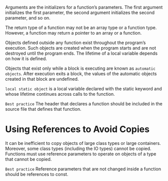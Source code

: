 Arguments are the initializers for a function’s parameters. The first argument initializes the first parameter, the second argument initializes the second parameter, and so on.

The return type of a function may not be an array type or a function type. However, a function may return a pointer to an array or a function.

Objects defined outside any function exist throughout the program’s execution. Such objects are created when the program starts and are not destroyed until the program ends. The lifetime of a local variable depends on how it is defined.

Objects that exist only while a block is executing are known as `automatic objects`. After execution exits a block, the values of the automatic objects created in that block are undefined.

`local static object` is a local variable declared with the static keyword and whose lifetime continues across calls to the function.

`Best practice` The header that declares a function should be included in the source file that defines that function.

# Using References to Avoid Copies

It can be inefficient to copy objects of large class types or large containers. Moreover, some class types (including the IO types) cannot be copied. Functions must use reference parameters to operate on objects of a type that cannot be copied.

`Best practice` Reference parameters that are not changed inside a function should be references to const.
